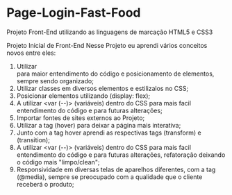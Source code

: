 # Page-Login-Fast-Food
 Projeto Front-End utilizando as linguagens de marcação HTML5 e CSS3

Projeto Inicial de Front-End
 Nesse Projeto eu aprendi vários conceitos novos entre eles:
  1. Utilizar <div> para maior entendimento do código e posicionamento de elementos, sempre sendo organizado;
  2. Utilizar classes em diversos elementos e estilizalos no CSS;
  3. Posicionar elementos utilizando (display: flex);
  4. A utilizar <var (--)> (variáveis) dentro do CSS para mais facil entendimento do código e para futuras alterações;
  5. Importar fontes de sites externos ao Projeto;
  6. Utilizar a tag (hover) para deixar a página mais interativa;
  7. Junto com a tag hover aprendi as respectivas tags (transform) e (transition);
  8. A utilizar <var (--)> (variáveis) dentro do CSS para mais facil entendimento do código e para futuras alterações, refatoração deixando o código mais "limpo/clean";
  9. Responsividade em diversas telas de aparelhos diferentes, com a tag (@media), sempre se preocupado com a qualidade que o cliente receberá o produto;

